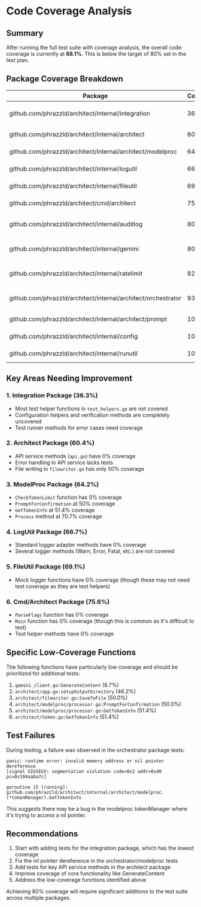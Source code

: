 # Code Coverage Analysis

## Summary

After running the full test suite with coverage analysis, the overall code coverage is currently at **68.1%**. This is below the target of 80% set in the test plan.

## Package Coverage Breakdown

| Package | Coverage | Status |
|---------|----------|--------|
| github.com/phrazzld/architect/internal/integration | 36.3% | ❌ Well below target |
| github.com/phrazzld/architect/internal/architect | 60.4% | ❌ Below target |
| github.com/phrazzld/architect/internal/architect/modelproc | 64.2% | ❌ Below target |
| github.com/phrazzld/architect/internal/logutil | 66.7% | ❌ Below target |
| github.com/phrazzld/architect/internal/fileutil | 69.1% | ❌ Below target |
| github.com/phrazzld/architect/cmd/architect | 75.6% | ❌ Below target |
| github.com/phrazzld/architect/internal/auditlog | 80.6% | ✅ Meets target |
| github.com/phrazzld/architect/internal/gemini | 80.3% | ✅ Meets target |
| github.com/phrazzld/architect/internal/ratelimit | 82.4% | ✅ Meets target |
| github.com/phrazzld/architect/internal/architect/orchestrator | 93.5% | ✅ Exceeds target |
| github.com/phrazzld/architect/internal/architect/prompt | 100.0% | ✅ Fully covered |
| github.com/phrazzld/architect/internal/config | 100.0% | ✅ Fully covered |
| github.com/phrazzld/architect/internal/runutil | 100.0% | ✅ Fully covered |

## Key Areas Needing Improvement

### 1. Integration Package (36.3%)
- Most test helper functions in `test_helpers.go` are not covered
- Configuration helpers and verification methods are completely uncovered
- Test runner methods for error cases need coverage

### 2. Architect Package (60.4%)
- API service methods (`api.go`) have 0% coverage
- Error handling in API service lacks tests
- File writing in `filewriter.go` has only 50% coverage

### 3. ModelProc Package (64.2%)
- `CheckTokenLimit` function has 0% coverage
- `PromptForConfirmation` at 50% coverage
- `GetTokenInfo` at 51.4% coverage
- `Process` method at 70.7% coverage

### 4. LogUtil Package (66.7%)
- Standard logger adapter methods have 0% coverage
- Several logger methods (Warn, Error, Fatal, etc.) are not covered

### 5. FileUtil Package (69.1%)
- Mock logger functions have 0% coverage (though these may not need test coverage as they are test helpers)

### 6. Cmd/Architect Package (75.6%)
- `ParseFlags` function has 0% coverage
- `Main` function has 0% coverage (though this is common as it's difficult to test)
- Test helper methods have 0% coverage

## Specific Low-Coverage Functions

The following functions have particularly low coverage and should be prioritized for additional tests:

1. `gemini_client.go:GenerateContent` (8.7%)
2. `architect/app.go:setupOutputDirectory` (46.2%)
3. `architect/filewriter.go:SaveToFile` (50.0%)
4. `architect/modelproc/processor.go:PromptForConfirmation` (50.0%)
5. `architect/modelproc/processor.go:GetTokenInfo` (51.4%)
6. `architect/token.go:GetTokenInfo` (51.4%)

## Test Failures

During testing, a failure was observed in the orchestrator package tests:

```
panic: runtime error: invalid memory address or nil pointer dereference
[signal SIGSEGV: segmentation violation code=0x2 addr=0x40 pc=0x104aaba7c]

goroutine 15 [running]:
github.com/phrazzld/architect/internal/architect/modelproc.(*tokenManager).GetTokenInfo
```

This suggests there may be a bug in the modelproc tokenManager where it's trying to access a nil pointer.

## Recommendations

1. Start with adding tests for the integration package, which has the lowest coverage
2. Fix the nil pointer dereference in the orchestrator/modelproc tests
3. Add tests for key API service methods in the architect package
4. Improve coverage of core functionality like GenerateContent
5. Address the low-coverage functions identified above

Achieving 80% coverage will require significant additions to the test suite across multiple packages.